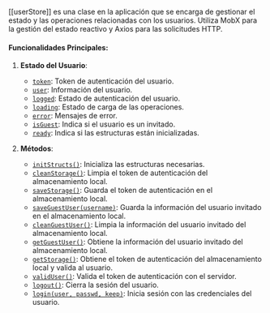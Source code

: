[[userStore]] es una clase en la aplicación que se encarga de gestionar el estado y las operaciones relacionadas con los usuarios. Utiliza MobX para la gestión del estado reactivo y Axios para las solicitudes HTTP.

#### Funcionalidades Principales:

1. **Estado del Usuario**:
    
    - [`token`](vscode-file://vscode-app/c:/Users/LautaroPC/AppData/Local/Programs/Microsoft%20VS%20Code/resources/app/out/vs/code/electron-sandbox/workbench/workbench.html): Token de autenticación del usuario.
    - [`user`](vscode-file://vscode-app/c:/Users/LautaroPC/AppData/Local/Programs/Microsoft%20VS%20Code/resources/app/out/vs/code/electron-sandbox/workbench/workbench.html): Información del usuario.
    - [`logged`](vscode-file://vscode-app/c:/Users/LautaroPC/AppData/Local/Programs/Microsoft%20VS%20Code/resources/app/out/vs/code/electron-sandbox/workbench/workbench.html): Estado de autenticación del usuario.
    - [`loading`](vscode-file://vscode-app/c:/Users/LautaroPC/AppData/Local/Programs/Microsoft%20VS%20Code/resources/app/out/vs/code/electron-sandbox/workbench/workbench.html): Estado de carga de las operaciones.
    - [`error`](vscode-file://vscode-app/c:/Users/LautaroPC/AppData/Local/Programs/Microsoft%20VS%20Code/resources/app/out/vs/code/electron-sandbox/workbench/workbench.html): Mensajes de error.
    - [`isGuest`](vscode-file://vscode-app/c:/Users/LautaroPC/AppData/Local/Programs/Microsoft%20VS%20Code/resources/app/out/vs/code/electron-sandbox/workbench/workbench.html): Indica si el usuario es un invitado.
    - [`ready`](vscode-file://vscode-app/c:/Users/LautaroPC/AppData/Local/Programs/Microsoft%20VS%20Code/resources/app/out/vs/code/electron-sandbox/workbench/workbench.html): Indica si las estructuras están inicializadas.
2. **Métodos**:
    
    - [`initStructs()`](vscode-file://vscode-app/c:/Users/LautaroPC/AppData/Local/Programs/Microsoft%20VS%20Code/resources/app/out/vs/code/electron-sandbox/workbench/workbench.html): Inicializa las estructuras necesarias.
    - [`cleanStorage()`](vscode-file://vscode-app/c:/Users/LautaroPC/AppData/Local/Programs/Microsoft%20VS%20Code/resources/app/out/vs/code/electron-sandbox/workbench/workbench.html): Limpia el token de autenticación del almacenamiento local.
    - [`saveStorage()`](vscode-file://vscode-app/c:/Users/LautaroPC/AppData/Local/Programs/Microsoft%20VS%20Code/resources/app/out/vs/code/electron-sandbox/workbench/workbench.html): Guarda el token de autenticación en el almacenamiento local.
    - [`saveGuestUser(username)`](vscode-file://vscode-app/c:/Users/LautaroPC/AppData/Local/Programs/Microsoft%20VS%20Code/resources/app/out/vs/code/electron-sandbox/workbench/workbench.html): Guarda la información del usuario invitado en el almacenamiento local.
    - [`cleanGuestUser()`](vscode-file://vscode-app/c:/Users/LautaroPC/AppData/Local/Programs/Microsoft%20VS%20Code/resources/app/out/vs/code/electron-sandbox/workbench/workbench.html): Limpia la información del usuario invitado del almacenamiento local.
    - [`getGuestUser()`](vscode-file://vscode-app/c:/Users/LautaroPC/AppData/Local/Programs/Microsoft%20VS%20Code/resources/app/out/vs/code/electron-sandbox/workbench/workbench.html): Obtiene la información del usuario invitado del almacenamiento local.
    - [`getStorage()`](vscode-file://vscode-app/c:/Users/LautaroPC/AppData/Local/Programs/Microsoft%20VS%20Code/resources/app/out/vs/code/electron-sandbox/workbench/workbench.html): Obtiene el token de autenticación del almacenamiento local y valida al usuario.
    - [`validUser()`](vscode-file://vscode-app/c:/Users/LautaroPC/AppData/Local/Programs/Microsoft%20VS%20Code/resources/app/out/vs/code/electron-sandbox/workbench/workbench.html): Valida el token de autenticación con el servidor.
    - [`logout()`](vscode-file://vscode-app/c:/Users/LautaroPC/AppData/Local/Programs/Microsoft%20VS%20Code/resources/app/out/vs/code/electron-sandbox/workbench/workbench.html): Cierra la sesión del usuario.
    - [`login(user, passwd, keep)`](vscode-file://vscode-app/c:/Users/LautaroPC/AppData/Local/Programs/Microsoft%20VS%20Code/resources/app/out/vs/code/electron-sandbox/workbench/workbench.html): Inicia sesión con las credenciales del usuario.